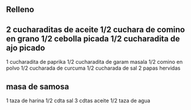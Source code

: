 ## Relleno

2 cucharaditas de aceite
1/2 cuchara de comino en grano
1/2 cebolla picada
1/2 cucharadita de ajo picado
---
1 cucharadita de paprika
1/2 cucharadita de garam masala
1/2 comino en polvo
1/2 cucharada de curcuma
1/2 cucharada de sal
2 papas hervidas

## masa de samosa

1 taza de harina
1/2 cdta sal
3 cdtas aceite
1/2 taza de agua

